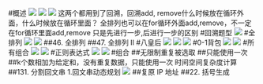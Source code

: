 #概述
![](.z_01_算法_类别_回溯_images/13e7a9f2.png)
![](.z_01_算法_类别_回溯_images/d030b653.png)
![](.z_01_算法_类别_二叉树_images/bbcd6dc4.png)
这两个都用到了回溯，回溯add, remove什么时候放在循环外面，什么时候放在循环里面？
全排列也可以在for循环外面add,remove，不一定在for循环里面add,remove
只是先进行一步,后进行一步的区别
#回溯题型
![](.z_01_算法_类别_回溯_images/82f3e7c5.png)
#全排列
![](.z_01_算法_类别_回溯_images/b9f9df03.png)
![](.z_01_算法_类别_回溯_images/41cb8dbc.png)
##46. 全排列
[](https://leetcode-cn.com/problems/permutations/)
##47. 全排列 II
[](https://leetcode-cn.com/problems/permutations-ii/)
#八皇后
![](.z_01_算法_类别_回溯_images/1db0906b.png)
![](.z_01_算法_类别_回溯_images/278b85ac.png)
![](.z_01_算法_类别_回溯_images/3f6ee567.png)
#0-1背包
![](.z_01_算法_类别_回溯_images/db075997.png)
![](.z_01_算法_类别_回溯_images/7eff574b.png)
#所有组合
![](.z_01_算法_类别_回溯_images/59cb51b8.png)
![](.z_01_算法_类别_回溯_images/188236e1.png)
#正则表达式
![](.z_01_算法_类别_回溯_images/b3b88282.png)
![](.z_01_算法_类别_回溯_images/187cdfb2.png)
#组合
##无限制重复被选取
[](https://leetcode-cn.com/problems/combination-sum/)
##只能使用一次
[](https://leetcode-cn.com/problems/combination-sum-ii/)
##k个数相加为给定和，没有重复数据，只能使用一次
时间空间复杂度计算
[](https://leetcode-cn.com/problems/combination-sum-iii/)
##131. 分割回文串
[](https://leetcode-cn.com/problems/palindrome-partitioning/)
1.回文串动态规划
![](.z_02_算法_类别_回溯_images/bcbaa958.png)
##复原 IP 地址
[](https://leetcode-cn.com/problems/restore-ip-addresses/)
##22. 括号生成
[](https://leetcode-cn.com/problems/generate-parentheses/)

